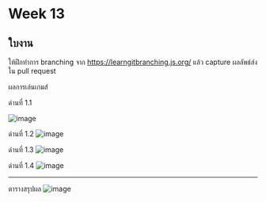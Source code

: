 # Week 13 #

## ใบงาน

ให้ฝึกทำการ branching  จาก  https://learngitbranching.js.org/ แล้ว capture ผลลัพธ์ส่งใน pull request

ผลการเล่นเกมส์

ด่านที่ 1.1 

![image](https://user-images.githubusercontent.com/92082233/143495453-a7ecdd2d-37b8-4a4f-b5fe-6432523336bb.png)

ด่านที่ 1.2
![image](https://user-images.githubusercontent.com/92082233/143495586-3fe977a5-e15e-4b58-8787-9038837f6636.png)

ด่านที่ 1.3
![image](https://user-images.githubusercontent.com/92082233/143495636-169ead24-4eb1-4274-a8ca-31b1028c5f9e.png)

ด่านที่ 1.4
![image](https://user-images.githubusercontent.com/92082233/143495676-86d4ccf9-a9c1-49bf-ac3e-928ae04553cf.png)


---
ตารางสรุปผล
![image](https://user-images.githubusercontent.com/92082233/143495495-02a62b20-7d1f-4c38-97e7-51ec822511c7.png)
